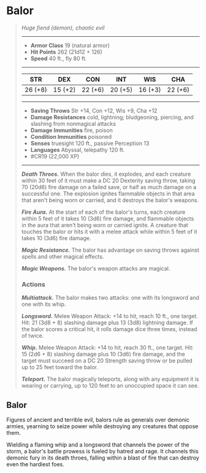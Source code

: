 # Balor
>*Huge fiend (demon), chaotic evil*
>___
>- **Armor Class** 19 (natural armor)
>- **Hit Points** 262 (21d12 + 126)
>- **Speed** 40 ft., fly 80 ft.
>___
>|STR|DEX|CON|INT|WIS|CHA|
>|:---:|:---:|:---:|:---:|:---:|:---:|
>|26 (+8)|15 (+2)|22 (+6)|20 (+5)|16 (+3)|22 (+6)|
>___
>- **Saving Throws** Str +14, Con +12, Wis +9, Cha +12
>- **Damage Resistances** cold, lightning; bludgeoning, piercing, and slashing from nonmagical attacks
>- **Damage Immunities** fire, poison
>- **Condition Immunities** poisoned
>- **Senses** truesight 120 ft., passive Perception 13
>- **Languages** Abyssal, telepathy 120 ft.
>- #CR19 (22,000 XP)
>___
>***Death Throes.*** When the balor dies, it explodes, and each creature within 30 feet of it must make a DC 20 Dexterity saving throw, taking 70 (20d6) fire damage on a failed save, or half as much damage on a successful one. The explosion ignites flammable objects in that area that aren't being worn or carried, and it destroys the balor's weapons.  
>
>***Fire Aura.*** At the start of each of the balor's turns, each creature within 5 feet of it takes 10 (3d6) fire damage, and flammable objects in the aura that aren't being worn or carried ignite. A creature that touches the balor or hits it with a melee attack while within 5 feet of it takes 10 (3d6) fire damage.  
>
>***Magic Resistance.*** The balor has advantage on saving throws against spells and other magical effects.  
>
>***Magic Weapons.*** The balor's weapon attacks are magical.  
>
>### Actions
>***Multiattack.*** The balor makes two attacks: one with its longsword and one with its whip.  
>
>***Longsword.*** Melee Weapon Attack: +14 to hit, reach 10 ft., one target. Hit: 21 (3d8 + 8) slashing damage plus 13 (3d8) lightning damage. If the balor scores a critical hit, it rolls damage dice three times, instead of twice.  
>
>***Whip.*** Melee Weapon Attack: +14 to hit, reach 30 ft., one target. Hit: 15 (2d6 + 8) slashing damage plus 10 (3d6) fire damage, and the target must succeed on a DC 20 Strength saving throw or be pulled up to 25 feet toward the balor.  
>
>***Teleport.*** The balor magically teleports, along with any equipment it is wearing or carrying, up to 120 feet to an unoccupied space it can see.

## Balor

Figures of ancient and terrible evil, balors rule as generals over demonic armies, yearning to seize power while destroying any creatures that oppose them.

Wielding a flaming whip and a longsword that channels the power of the storm, a balor's battle prowess is fueled by hatred and rage. It channels this demonic fury in its death throes, falling within a blast of fire that can destroy even the hardiest foes.